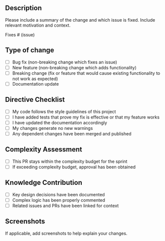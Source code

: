 ## Description
Please include a summary of the change and which issue is fixed. Include relevant motivation and context.

Fixes # (issue)

## Type of change
- [ ] Bug fix (non-breaking change which fixes an issue)
- [ ] New feature (non-breaking change which adds functionality)
- [ ] Breaking change (fix or feature that would cause existing functionality to not work as expected)
- [ ] Documentation update

## Directive Checklist
- [ ] My code follows the style guidelines of this project
- [ ] I have added tests that prove my fix is effective or that my feature works
- [ ] I have updated the documentation accordingly
- [ ] My changes generate no new warnings
- [ ] Any dependent changes have been merged and published

## Complexity Assessment
- [ ] This PR stays within the complexity budget for the sprint
- [ ] If exceeding complexity budget, approval has been obtained

## Knowledge Contribution
- [ ] Key design decisions have been documented
- [ ] Complex logic has been properly commented
- [ ] Related issues and PRs have been linked for context

## Screenshots
If applicable, add screenshots to help explain your changes.